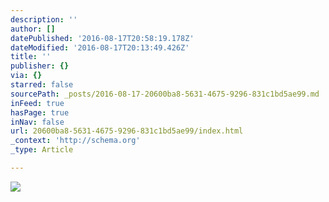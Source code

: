 ```yaml
---
description: ''
author: []
datePublished: '2016-08-17T20:58:19.178Z'
dateModified: '2016-08-17T20:13:49.426Z'
title: ''
publisher: {}
via: {}
starred: false
sourcePath: _posts/2016-08-17-20600ba8-5631-4675-9296-831c1bd5ae99.md
inFeed: true
hasPage: true
inNav: false
url: 20600ba8-5631-4675-9296-831c1bd5ae99/index.html
_context: 'http://schema.org'
_type: Article

---
```

![](https://the-grid-user-content.s3-us-west-2.amazonaws.com/a4daa152-a7b4-4bbe-a808-3927f1be8a70.jpg)